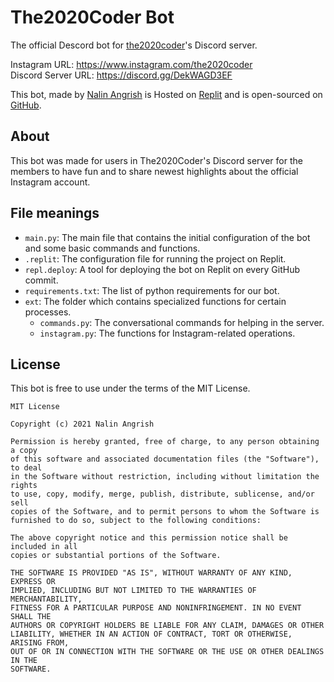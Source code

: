 # The2020Coder Bot
The official Descord bot for [the2020coder](https://www.instagram.com/the2020coder)'s Discord server.  

Instagram URL: https://www.instagram.com/the2020coder  
Discord Server URL: https://discord.gg/DekWAGD3EF  

This bot, made by [Nalin Angrish](https://www.nalinangrish.me) is Hosted on [Replit](https://replit.com/@Nalin2005/The2020CoderBot?v=1) and is open-sourced on [GitHub](https://github.com/Nalin-2005/The2020CoderBot).  

## About
This bot was made for users in The2020Coder's Discord server for the members to have fun and to share newest highlights about the official Instagram account.   

## File meanings
- `main.py`: The main file that contains the initial configuration of the bot and some basic commands and functions.
- `.replit`: The configuration file for running the project on Replit.
- `repl.deploy`: A tool for deploying the bot on Replit on every GitHub commit.
- `requirements.txt`: The list of python requirements for our bot.
- `ext`: The folder which contains specialized functions for certain processes.
	- `commands.py`: The conversational commands for helping in the server.
	- `instagram.py`: The functions for Instagram-related operations.

## License
This bot is free to use under the terms of the MIT License.
```
MIT License

Copyright (c) 2021 Nalin Angrish

Permission is hereby granted, free of charge, to any person obtaining a copy
of this software and associated documentation files (the "Software"), to deal
in the Software without restriction, including without limitation the rights
to use, copy, modify, merge, publish, distribute, sublicense, and/or sell
copies of the Software, and to permit persons to whom the Software is
furnished to do so, subject to the following conditions:

The above copyright notice and this permission notice shall be included in all
copies or substantial portions of the Software.

THE SOFTWARE IS PROVIDED "AS IS", WITHOUT WARRANTY OF ANY KIND, EXPRESS OR
IMPLIED, INCLUDING BUT NOT LIMITED TO THE WARRANTIES OF MERCHANTABILITY,
FITNESS FOR A PARTICULAR PURPOSE AND NONINFRINGEMENT. IN NO EVENT SHALL THE
AUTHORS OR COPYRIGHT HOLDERS BE LIABLE FOR ANY CLAIM, DAMAGES OR OTHER
LIABILITY, WHETHER IN AN ACTION OF CONTRACT, TORT OR OTHERWISE, ARISING FROM,
OUT OF OR IN CONNECTION WITH THE SOFTWARE OR THE USE OR OTHER DEALINGS IN THE
SOFTWARE.
```